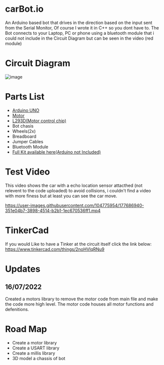 # carBot.io
An Arduino based bot that drives in the direction based on the input sent from the Serial Monitor, Of course I wrote it in C++ so you dont have to. The Bot connects to your Laptop, PC or phone using a bluetooth module that i could not include in the Circuit Diagram but can be seen in the video (red module)

<h1>Circuit Diagram</h1>

![image](https://user-images.githubusercontent.com/104775954/177681678-00a4e55e-1877-4aa4-9368-580e07336252.png)

<h1>Parts List</h1>

<ul>
<a href="https://store.arduino.cc/collections/boards/products/arduino-uno-rev3"><li>Arduino UNO</li></a>
<a href="https://www.amazon.com/Antrader-Motor-Shaft-Arduino-Smart/dp/B07DDC3ZBK/ref=sr_1_18?keywords=hobby+motors&qid=1657163669&sr=8-18"><li>Motor</li></a>
<a href="https://www.ti.com/product/L293D"><li>L293D(Motor control chip)</li></a>
<li>Bot chasis</li>
<li>Wheels(2x)</li>
<li>Breadboard</li>
<li>Jumper Cables</li>
<li>Bluetooth Module</li>
<a href="https://www.amazon.com/Smart-Chassis-Motors-Encoder-Battery/dp/B01LXY7CM3/ref=sr_1_31?keywords=arduino+car&qid=1657164220&sr=8-31"><li>Full Kit available here(Arduino not Included)</li></a>
</ul>  

<h1>Test Video</h1>
This video shows the car with a echo location sensor attacthed (not relevent to the code uploaded) to avoid collisions, i couldn't find a video with more finess but at least you can see the car move.

https://user-images.githubusercontent.com/104775954/177686940-351e04b7-3898-4514-b2b1-1ec670536ff1.mp4

<h1>TinkerCad</h1>

If you would Like to have a Tinker at the circuit itself click the link below:<br>
https://www.tinkercad.com/things/2noHVlqRNu9

<h1>Updates</h1>
<h2>16/07/2022</h2>
<p>
Created a motors library to remove the motor code from main file and make the code more high level.
The motor code houses all motor functions and defenitions.
</p>

<h1>Road Map</h1>
<ul>
  <li>Create a motor library</li>
  <li>Create a USART library</li>
  <li>Create a millis library</li>
  <li>3D model a chassis of bot</li> 
</ul>
